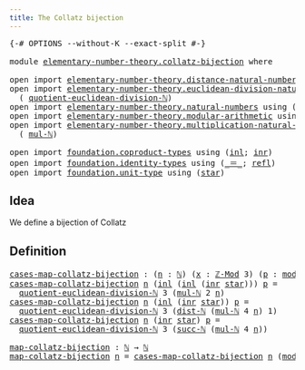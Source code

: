 ```yaml
---
title: The Collatz bijection
---
```


<pre class="Agda"><a id="47" class="Symbol">{-#</a> <a id="51" class="Keyword">OPTIONS</a> <a id="59" class="Pragma">--without-K</a> <a id="71" class="Pragma">--exact-split</a> <a id="85" class="Symbol">#-}</a>

<a id="90" class="Keyword">module</a> <a id="97" href="elementary-number-theory.collatz-bijection.html" class="Module">elementary-number-theory.collatz-bijection</a> <a id="140" class="Keyword">where</a>

<a id="147" class="Keyword">open</a> <a id="152" class="Keyword">import</a> <a id="159" href="elementary-number-theory.distance-natural-numbers.html" class="Module">elementary-number-theory.distance-natural-numbers</a> <a id="209" class="Keyword">using</a> <a id="215" class="Symbol">(</a><a id="216" href="elementary-number-theory.distance-natural-numbers.html#1255" class="Function">dist-ℕ</a><a id="222" class="Symbol">)</a>
<a id="224" class="Keyword">open</a> <a id="229" class="Keyword">import</a> <a id="236" href="elementary-number-theory.euclidean-division-natural-numbers.html" class="Module">elementary-number-theory.euclidean-division-natural-numbers</a> <a id="296" class="Keyword">using</a>
  <a id="304" class="Symbol">(</a> <a id="306" href="elementary-number-theory.euclidean-division-natural-numbers.html#4063" class="Function">quotient-euclidean-division-ℕ</a><a id="335" class="Symbol">)</a>
<a id="337" class="Keyword">open</a> <a id="342" class="Keyword">import</a> <a id="349" href="elementary-number-theory.natural-numbers.html" class="Module">elementary-number-theory.natural-numbers</a> <a id="390" class="Keyword">using</a> <a id="396" class="Symbol">(</a><a id="397" href="elementary-number-theory.natural-numbers.html#1548" class="Datatype">ℕ</a><a id="398" class="Symbol">;</a> <a id="400" href="elementary-number-theory.natural-numbers.html#1569" class="InductiveConstructor">zero-ℕ</a><a id="406" class="Symbol">;</a> <a id="408" href="elementary-number-theory.natural-numbers.html#1582" class="InductiveConstructor">succ-ℕ</a><a id="414" class="Symbol">)</a>
<a id="416" class="Keyword">open</a> <a id="421" class="Keyword">import</a> <a id="428" href="elementary-number-theory.modular-arithmetic.html" class="Module">elementary-number-theory.modular-arithmetic</a> <a id="472" class="Keyword">using</a> <a id="478" class="Symbol">(</a><a id="479" href="elementary-number-theory.modular-arithmetic.html#3748" class="Function">ℤ-Mod</a><a id="484" class="Symbol">;</a> <a id="486" href="elementary-number-theory.modular-arithmetic.html#14960" class="Function">mod-ℕ</a><a id="491" class="Symbol">)</a>
<a id="493" class="Keyword">open</a> <a id="498" class="Keyword">import</a> <a id="505" href="elementary-number-theory.multiplication-natural-numbers.html" class="Module">elementary-number-theory.multiplication-natural-numbers</a> <a id="561" class="Keyword">using</a>
  <a id="569" class="Symbol">(</a> <a id="571" href="elementary-number-theory.multiplication-natural-numbers.html#1286" class="Function">mul-ℕ</a><a id="576" class="Symbol">)</a>

<a id="579" class="Keyword">open</a> <a id="584" class="Keyword">import</a> <a id="591" href="foundation.coproduct-types.html" class="Module">foundation.coproduct-types</a> <a id="618" class="Keyword">using</a> <a id="624" class="Symbol">(</a><a id="625" href="foundation.coproduct-types.html#1249" class="InductiveConstructor">inl</a><a id="628" class="Symbol">;</a> <a id="630" href="foundation.coproduct-types.html#1267" class="InductiveConstructor">inr</a><a id="633" class="Symbol">)</a>
<a id="635" class="Keyword">open</a> <a id="640" class="Keyword">import</a> <a id="647" href="foundation.identity-types.html" class="Module">foundation.identity-types</a> <a id="673" class="Keyword">using</a> <a id="679" class="Symbol">(</a><a id="680" href="foundation-core.identity-types.html#1865" class="Function Operator">_＝_</a><a id="683" class="Symbol">;</a> <a id="685" href="foundation-core.identity-types.html#1820" class="InductiveConstructor">refl</a><a id="689" class="Symbol">)</a>
<a id="691" class="Keyword">open</a> <a id="696" class="Keyword">import</a> <a id="703" href="foundation.unit-type.html" class="Module">foundation.unit-type</a> <a id="724" class="Keyword">using</a> <a id="730" class="Symbol">(</a><a id="731" href="foundation.unit-type.html#1108" class="InductiveConstructor">star</a><a id="735" class="Symbol">)</a>
</pre>
## Idea

We define a bijection of Collatz

## Definition

<pre class="Agda"><a id="cases-map-collatz-bijection"></a><a id="808" href="elementary-number-theory.collatz-bijection.html#808" class="Function">cases-map-collatz-bijection</a> <a id="836" class="Symbol">:</a> <a id="838" class="Symbol">(</a><a id="839" href="elementary-number-theory.collatz-bijection.html#839" class="Bound">n</a> <a id="841" class="Symbol">:</a> <a id="843" href="elementary-number-theory.natural-numbers.html#1548" class="Datatype">ℕ</a><a id="844" class="Symbol">)</a> <a id="846" class="Symbol">(</a><a id="847" href="elementary-number-theory.collatz-bijection.html#847" class="Bound">x</a> <a id="849" class="Symbol">:</a> <a id="851" href="elementary-number-theory.modular-arithmetic.html#3748" class="Function">ℤ-Mod</a> <a id="857" class="Number">3</a><a id="858" class="Symbol">)</a> <a id="860" class="Symbol">(</a><a id="861" href="elementary-number-theory.collatz-bijection.html#861" class="Bound">p</a> <a id="863" class="Symbol">:</a> <a id="865" href="elementary-number-theory.modular-arithmetic.html#14960" class="Function">mod-ℕ</a> <a id="871" class="Number">3</a> <a id="873" href="elementary-number-theory.collatz-bijection.html#839" class="Bound">n</a> <a id="875" href="foundation-core.identity-types.html#1865" class="Function Operator">＝</a> <a id="877" href="elementary-number-theory.collatz-bijection.html#847" class="Bound">x</a><a id="878" class="Symbol">)</a> <a id="880" class="Symbol">→</a> <a id="882" href="elementary-number-theory.natural-numbers.html#1548" class="Datatype">ℕ</a>
<a id="884" href="elementary-number-theory.collatz-bijection.html#808" class="Function">cases-map-collatz-bijection</a> <a id="912" href="elementary-number-theory.collatz-bijection.html#912" class="Bound">n</a> <a id="914" class="Symbol">(</a><a id="915" href="foundation.coproduct-types.html#1249" class="InductiveConstructor">inl</a> <a id="919" class="Symbol">(</a><a id="920" href="foundation.coproduct-types.html#1249" class="InductiveConstructor">inl</a> <a id="924" class="Symbol">(</a><a id="925" href="foundation.coproduct-types.html#1267" class="InductiveConstructor">inr</a> <a id="929" href="foundation.unit-type.html#1108" class="InductiveConstructor">star</a><a id="933" class="Symbol">)))</a> <a id="937" href="elementary-number-theory.collatz-bijection.html#937" class="Bound">p</a> <a id="939" class="Symbol">=</a>
  <a id="943" href="elementary-number-theory.euclidean-division-natural-numbers.html#4063" class="Function">quotient-euclidean-division-ℕ</a> <a id="973" class="Number">3</a> <a id="975" class="Symbol">(</a><a id="976" href="elementary-number-theory.multiplication-natural-numbers.html#1286" class="Function">mul-ℕ</a> <a id="982" class="Number">2</a> <a id="984" href="elementary-number-theory.collatz-bijection.html#912" class="Bound">n</a><a id="985" class="Symbol">)</a>
<a id="987" href="elementary-number-theory.collatz-bijection.html#808" class="Function">cases-map-collatz-bijection</a> <a id="1015" href="elementary-number-theory.collatz-bijection.html#1015" class="Bound">n</a> <a id="1017" class="Symbol">(</a><a id="1018" href="foundation.coproduct-types.html#1249" class="InductiveConstructor">inl</a> <a id="1022" class="Symbol">(</a><a id="1023" href="foundation.coproduct-types.html#1267" class="InductiveConstructor">inr</a> <a id="1027" href="foundation.unit-type.html#1108" class="InductiveConstructor">star</a><a id="1031" class="Symbol">))</a> <a id="1034" href="elementary-number-theory.collatz-bijection.html#1034" class="Bound">p</a> <a id="1036" class="Symbol">=</a>
  <a id="1040" href="elementary-number-theory.euclidean-division-natural-numbers.html#4063" class="Function">quotient-euclidean-division-ℕ</a> <a id="1070" class="Number">3</a> <a id="1072" class="Symbol">(</a><a id="1073" href="elementary-number-theory.distance-natural-numbers.html#1255" class="Function">dist-ℕ</a> <a id="1080" class="Symbol">(</a><a id="1081" href="elementary-number-theory.multiplication-natural-numbers.html#1286" class="Function">mul-ℕ</a> <a id="1087" class="Number">4</a> <a id="1089" href="elementary-number-theory.collatz-bijection.html#1015" class="Bound">n</a><a id="1090" class="Symbol">)</a> <a id="1092" class="Number">1</a><a id="1093" class="Symbol">)</a>
<a id="1095" href="elementary-number-theory.collatz-bijection.html#808" class="Function">cases-map-collatz-bijection</a> <a id="1123" href="elementary-number-theory.collatz-bijection.html#1123" class="Bound">n</a> <a id="1125" class="Symbol">(</a><a id="1126" href="foundation.coproduct-types.html#1267" class="InductiveConstructor">inr</a> <a id="1130" href="foundation.unit-type.html#1108" class="InductiveConstructor">star</a><a id="1134" class="Symbol">)</a> <a id="1136" href="elementary-number-theory.collatz-bijection.html#1136" class="Bound">p</a> <a id="1138" class="Symbol">=</a>
  <a id="1142" href="elementary-number-theory.euclidean-division-natural-numbers.html#4063" class="Function">quotient-euclidean-division-ℕ</a> <a id="1172" class="Number">3</a> <a id="1174" class="Symbol">(</a><a id="1175" href="elementary-number-theory.natural-numbers.html#1582" class="InductiveConstructor">succ-ℕ</a> <a id="1182" class="Symbol">(</a><a id="1183" href="elementary-number-theory.multiplication-natural-numbers.html#1286" class="Function">mul-ℕ</a> <a id="1189" class="Number">4</a> <a id="1191" href="elementary-number-theory.collatz-bijection.html#1123" class="Bound">n</a><a id="1192" class="Symbol">))</a>

<a id="map-collatz-bijection"></a><a id="1196" href="elementary-number-theory.collatz-bijection.html#1196" class="Function">map-collatz-bijection</a> <a id="1218" class="Symbol">:</a> <a id="1220" href="elementary-number-theory.natural-numbers.html#1548" class="Datatype">ℕ</a> <a id="1222" class="Symbol">→</a> <a id="1224" href="elementary-number-theory.natural-numbers.html#1548" class="Datatype">ℕ</a>
<a id="1226" href="elementary-number-theory.collatz-bijection.html#1196" class="Function">map-collatz-bijection</a> <a id="1248" href="elementary-number-theory.collatz-bijection.html#1248" class="Bound">n</a> <a id="1250" class="Symbol">=</a> <a id="1252" href="elementary-number-theory.collatz-bijection.html#808" class="Function">cases-map-collatz-bijection</a> <a id="1280" href="elementary-number-theory.collatz-bijection.html#1248" class="Bound">n</a> <a id="1282" class="Symbol">(</a><a id="1283" href="elementary-number-theory.modular-arithmetic.html#14960" class="Function">mod-ℕ</a> <a id="1289" class="Number">3</a> <a id="1291" href="elementary-number-theory.collatz-bijection.html#1248" class="Bound">n</a><a id="1292" class="Symbol">)</a> <a id="1294" href="foundation-core.identity-types.html#1820" class="InductiveConstructor">refl</a>
</pre>